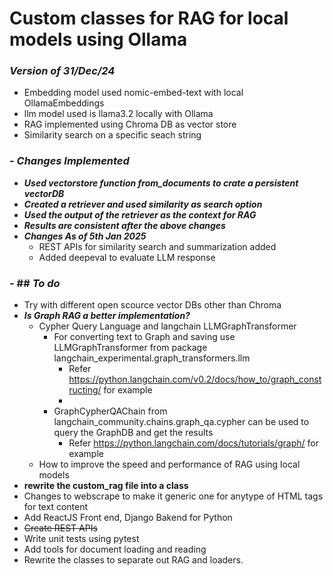# Custom classes for RAG for local models using Ollama
### **_Version of 31/Dec/24_**
- Embedding model used nomic-embed-text with local OllamaEmbeddings
- llm model used is llama3.2 locally with Ollama
- RAG implemented using Chroma DB as vector store
- Similarity search on a specific seach string

### - **_Changes Implemented_**
  - **_Used vectorstore function from_documents to crate a persistent vectorDB_**
  - **_Created a retriever and used similarity as search option_**
  - **_Used the output of the retriever as the context for RAG_**
  - **_Results are consistent after the above changes_**
  - _**Changes As of 5th Jan 2025**_
    - REST APIs for similarity search and summarization added
    - Added deepeval to evaluate LLM response

### - ## **_To do_**
  - Try with different open scource vector DBs other than Chroma
  - **_Is Graph RAG a better implementation?_**
     - Cypher Query Language and langchain LLMGraphTransformer
         - For converting text to Graph and saving use LLMGraphTransformer from package langchain_experimental.graph_transformers.llm
             - Refer https://python.langchain.com/v0.2/docs/how_to/graph_constructing/ for example
             - 
         - GraphCypherQAChain from langchain_community.chains.graph_qa.cypher can be used to query the GraphDB and get the results
           - Refer https://python.langchain.com/docs/tutorials/graph/ for example
     - How to improve the speed and performance of RAG using local models 
  - **rewrite the custom_rag file into a class**
  - Changes to webscrape to make it generic one for anytype of HTML tags for text content
  - Add ReactJS Front end, Django Bakend for Python
  - ~~Create REST APIs~~
  - Write unit tests using pytest
  - Add tools for document loading and reading
  - Rewrite the classes to separate out RAG and loaders. 
